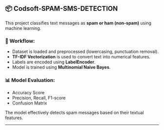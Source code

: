 ## 📦 Codsoft-SPAM-SMS-DETECTION

This project classifies text messages as **spam or ham (non-spam)** using machine learning.

### 🔧 Workflow:
- Dataset is loaded and preprocessed (lowercasing, punctuation removal).
- **TF-IDF Vectorization** is used to convert text into numerical features.
- Labels are encoded using **LabelEncoder**.
- Model is trained using **Multinomial Naive Bayes**.

### 📊 Model Evaluation:
- Accuracy Score
- Precision, Recall, F1-score
- Confusion Matrix

The model effectively detects spam messages based on their textual features.

---